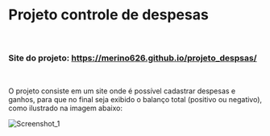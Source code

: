<h1>Projeto controle de despesas </h1>

<br>
<h3>Site do projeto: <a href="https://merino626.github.io/projeto_despsas/">https://merino626.github.io/projeto_despsas/</a></h3>
<br>

<p>O projeto consiste em um site onde é possível cadastrar despesas e ganhos, para que no final seja exibido o balanço total (positivo ou negativo), como
ilustrado na imagem abaixo:</p>

![Screenshot_1](https://user-images.githubusercontent.com/65437607/145724535-37a854f8-1fe1-4513-9d3b-f04babf5e5d9.png)
